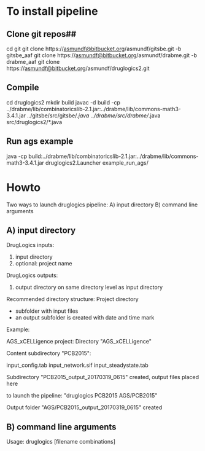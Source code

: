 # To install pipeline #
## Clone git repos##
cd git
git clone https://asmundf@bitbucket.org/asmundf/gitsbe.git -b gitsbe_aaf
git clone https://asmundf@bitbucket.org/asmundf/drabme.git -b drabme_aaf
git clone https://asmundf@bitbucket.org/asmundf/druglogics2.git

## Compile ##
cd druglogics2
mkdir build
javac -d build -cp ../drabme/lib/combinatoricslib-2.1.jar:../drabme/lib/commons-math3-3.4.1.jar ../gitsbe/src/gitsbe/*.java ../drabme/src/drabme/*.java src/druglogics2/*.java

## Run ags example ##
java -cp build:../drabme/lib/combinatoricslib-2.1.jar:../drabme/lib/commons-math3-3.4.1.jar druglogics2.Launcher example_run_ags/

# Howto #
Two ways to launch druglogics pipeline:
A) input directory
B) command line arguments


A) input directory
------------------
DrugLogics inputs:

1) input directory
2) optional: project name

DrugLogics outputs:
1) output directory on same directory level as input directory

Recommended directory structure:
Project directory
- subfolder with input files
- an output subfolder is created with date and time mark

Example:

AGS_xCELLigence project:
Directory "AGS_xCELLigence"

Content subdirectory "PCB2015":

input_config.tab
input_network.sif
input_steadystate.tab

Subdirectory "PCB2015_output_20170319_0615" created, output files placed here

to launch the pipeline:
"druglogics PCB2015 AGS/PCB2015"

Output folder "AGS/PCB2015_output_20170319_0615" created


B) command line arguments
-------------------------

Usage: 
druglogics <project name> <filename network> <filename config file> <filename steady states file> <output directory> <directory models> <filename drugs> <filename model outputs> <directory tmp> [filename combinations]
